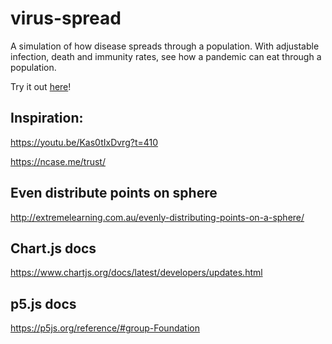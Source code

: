 # virus-spread
A simulation of how disease spreads through a population. With adjustable infection, death and immunity rates, see how a pandemic can eat through a population.

Try it out [here](https://financial-stability.github.io/virus-spread/)!

## Inspiration:

https://youtu.be/Kas0tIxDvrg?t=410

https://ncase.me/trust/

## Even distribute points on sphere

http://extremelearning.com.au/evenly-distributing-points-on-a-sphere/

## Chart.js docs

https://www.chartjs.org/docs/latest/developers/updates.html

## p5.js docs

https://p5js.org/reference/#group-Foundation

